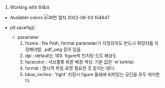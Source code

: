 1. Working with 64bit 

- Available colors
![화면 캡처 2022-08-03 154647](https://user-images.githubusercontent.com/77142512/182542421-f6c639bd-d283-44d1-9619-a772839706ed.png)


- plt.savefig()
    - parameter
        1. fname : file Path, format parameter가 지정되어도 반드시 확장자를 지정해야함. .pdf,.png 등이 있음.
        2. dpi : default는 100. figure의 인치당 도트 해상도
        3. facecolor : 서브플롯 바깥 배경 색상. 기본 값은 'w'(white)
        4. format : 명시적 파일 포멧 필요한 것 같지는 않다.
        5. bbox_inches : 'tight' 지정시 figure 둘레에 비어있는 공간을 모두 제거한다.
